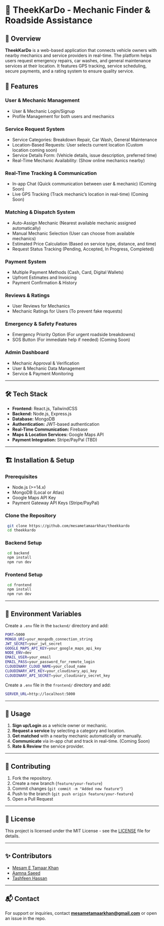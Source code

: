 # 🚗 TheekKarDo - Mechanic Finder & Roadside Assistance

## 📌 Overview
**TheekKarDo** is a web-based application that connects vehicle owners with nearby mechanics and service providers in real-time. The platform helps users request emergency repairs, car washes, and general maintenance services at their location. It features GPS tracking, service scheduling, secure payments, and a rating system to ensure quality service.

## 🚀 Features
### User & Mechanic Management
- User & Mechanic Login/Signup
- Profile Management for both users and mechanics

### Service Request System
- Service Categories: Breakdown Repair, Car Wash, General Maintenance
- Location-Based Requests: User selects current location (Custom location coming soon)
- Service Details Form: (Vehicle details, issue description, preferred time)
- Real-Time Mechanic Availability: (Show online mechanics nearby)

### Real-Time Tracking & Communication
- In-app Chat (Quick communication between user & mechanic) (Coming Soon)
- Live GPS Tracking (Track mechanic’s location in real-time) (Coming Soon)

### Matching & Dispatch System
- Auto-Assign Mechanic (Nearest available mechanic assigned automatically)
- Manual Mechanic Selection (User can choose from available mechanics)
- Estimated Price Calculation (Based on service type, distance, and time)
- Request Status Tracking (Pending, Accepted, In Progress, Completed)

### Payment System
- Multiple Payment Methods (Cash, Card, Digital Wallets)
- Upfront Estimates and Invoicing
- Payment Confirmation & History

### Reviews & Ratings
- User Reviews for Mechanics
- Mechanic Ratings for Users (To prevent fake requests)

### Emergency & Safety Features
- Emergency Priority Option (For urgent roadside breakdowns)
- SOS Button (For immediate help if needed) (Coming Soon)

### Admin Dashboard
- Mechanic Approval & Verification
- User & Mechanic Data Management
- Service & Payment Monitoring

---

## 🛠️ Tech Stack
- **Frontend:** React.js, TailwindCSS
- **Backend:** Node.js, Express.js
- **Database:** MongoDB
- **Authentication:** JWT-based authentication
- **Real-Time Communication:** Firebase
- **Maps & Location Services:** Google Maps API
- **Payment Integration:** Stripe/PayPal (TBD)

---

## 🏗️ Installation & Setup
### Prerequisites
- Node.js (>=14.x)
- MongoDB (Local or Atlas)
- Google Maps API Key
- Payment Gateway API Keys (Stripe/PayPal)

### Clone the Repository
```sh
 git clone https://github.com/mesametamaarkhan/theekkardo
 cd theekkardo
```

### Backend Setup
```sh
 cd backend
 npm install
 npm run dev
```

### Frontend Setup
```sh
 cd frontend
 npm install
 npm run dev
```

---

## 📌 Environment Variables
Create a `.env` file in the `backend/` directory and add:
```sh
PORT=5000
MONGO_URI=your_mongodb_connection_string
JWT_SECRET=your_jwt_secret
GOOGLE_MAPS_API_KEY=your_google_maps_api_key
NODE_ENV=dev
EMAIL_USER=your_email
EMAIL_PASS=your_password_for_remote_login
CLOUDINARY_CLOUD_NAME=your_cloud_name
CLOUDINARY_API_KEY=your_cloudinary_api_key
CLOUDINARY_API_SECRET=your_cloudinary_secret_key
```

Create a `.env` file in the `frontend/` directory and add:
```sh
SERVER_URL=http://localhost:5000
```

---

## 🚀 Usage
1. **Sign up/Login** as a vehicle owner or mechanic.
2. **Request a service** by selecting a category and location.
3. **Get matched** with a nearby mechanic automatically or manually.
4. **Communicate** via in-app chat and track in real-time. (Coming Soon)
5. **Rate & Review** the service provider.

---

## 🤝 Contributing
1. Fork the repository.
2. Create a new branch (`feature/your-feature`)
3. Commit changes (`git commit -m "Added new feature"`)
4. Push to the branch (`git push origin feature/your-feature`)
5. Open a Pull Request

---

## 📜 License
This project is licensed under the MIT License - see the [LICENSE](LICENSE) file for details.

---

## ✨ Contributors
- [Mesam E Tamaar Khan](https://github.com/mesametamaarkhan)
- [Aamna Saeed](https://github.com/AamnaSaeed)
- [Tashfeen Hassan](https://github.com/TashfeenHassan)

---

## 📬 Contact
For support or inquiries, contact **mesametamaarkhan@gmail.com** or open an issue in the repo.

